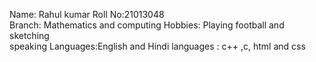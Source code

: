Name: Rahul kumar 
Roll No:21013048  
Branch: Mathematics and computing 
Hobbies: Playing football and sketching  
speaking Languages:English and Hindi
languages : c++ ,c, html and css
